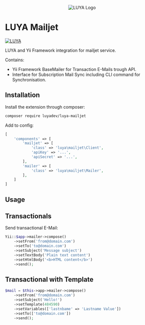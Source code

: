 <p align="center">
  <img src="https://raw.githubusercontent.com/luyadev/luya/master/docs/logo/luya-logo-0.2x.png" alt="LUYA Logo"/>
</p>

# LUYA Mailjet

[![LUYA](https://img.shields.io/badge/Powered%20by-LUYA-brightgreen.svg)](https://luya.io)

LUYA and Yii Framework integration for mailjet service.

Contains:

+ Yii Framework BaseMailer for Transaction E-Mails trough API.
+ Interface for Subscription Mail Sync including CLI command for Synchronisation.

## Installation

Install the extension through composer:

```sh
composer require luyadev/luya-mailjet
```

Add to config:

```php
[
    'components' => [
        'mailjet' => [
            'class' => 'luya\mailjet\Client',
            'apiKey' => '...',
            'apiSecret' => '...',
        ],
        'mailer' => [
            'class' => 'luya\mailjet\Mailer',
        ],
    ]
]
```

## Usage

## Transactionals

Send transactional E-Mail:

```php
Yii::$app->mailer->compose()
    ->setFrom('from@domain.com')
    ->setTo('to@domain.com')
    ->setSubject('Message subject')
    ->setTextBody('Plain text content')
    ->setHtmlBody('<b>HTML content</b>')
    ->send();
```

## Transactional with Template

```php
$mail = $this->app->mailer->compose()
    ->setFrom('from@domain.com')
    ->setSubject('Hello!')
    ->setTemplate(484590)
    ->setVariables(['lastnbame' => 'Lastname Value'])
    ->setTo(['to@domain.com'])
    ->send();
```
